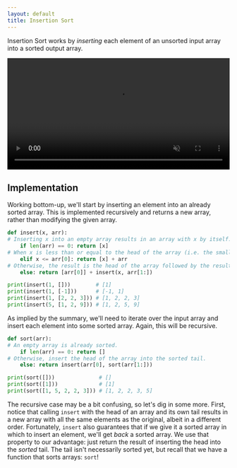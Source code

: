 ```yaml
---
layout: default
title: Insertion Sort
---
```


Insertion Sort works by *inserting* each element of an unsorted input array into a sorted output array.

<video playsinline autoplay loop muted width="100%">
    <source src="/assets/insertion-sort.mp4" type="video/mp4">
</video>

## Implementation

Working bottom-up, we'll start by inserting an element into an already sorted array. This is implemented recursively and returns a new array, rather than modifying the given array.

```python
def insert(x, arr):
# Inserting x into an empty array results in an array with x by itself.
    if len(arr) == 0: return [x]
# When x is less than or equal to the head of the array (i.e. the smallest element), the result is x followed by the array.
    elif x <= arr[0]: return [x] + arr
# Otherwise, the result is the head of the array followed by the result of inserting x somewhere into the tail of the array.
    else: return [arr[0]] + insert(x, arr[1:])

print(insert(1, []))        # [1]
print(insert(1, [-1]))      # [-1, 1]
print(insert(1, [2, 2, 3])) # [1, 2, 2, 3]
print(insert(5, [1, 2, 9])) # [1, 2, 5, 9]
```

As implied by the summary, we'll need to iterate over the input array and insert each element into some sorted array. Again, this will be recursive.

```python
def sort(arr):
# An empty array is already sorted.
    if len(arr) == 0: return []
# Otherwise, insert the head of the array into the sorted tail.
    else: return insert(arr[0], sort(arr[1:]))

print(sort([]))              # []
print(sort([1]))             # [1]
print(sort([1, 5, 2, 2, 3])) # [1, 2, 2, 3, 5]
```

The recursive case may be a bit confusing, so let's dig in some more. First, notice that calling `insert` with the head of an array and its own tail results in a new array with all the same elements as the original, albeit in a different order. Fortunately, `insert` also guarantees that if we give it a sorted array in which to insert an element, we'll get *back* a sorted array. We use that property to our advantage: just return the result of inserting the head into the *sorted* tail. The tail isn't necessarily sorted yet, but recall that we have a function that sorts arrays: `sort`!
